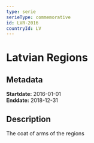 ```yaml
---
type: serie
serieType: commemorative
id: LVR-2016
countryId: LV
---
```


# Latvian Regions

## Metadata

**Startdate:** 2016-01-01\
**Enddate:** 2018-12-31

## Description

The coat of arms of the regions